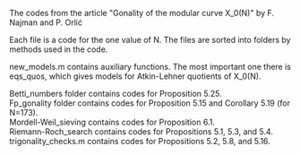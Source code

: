 The codes from the article "Gonality of the modular curve X_0(N)" by F. Najman and P. Orlić

Each file is a code for the one value of N. The files are sorted into folders by methods used in the code.

new_models.m contains auxiliary functions. The most important one there is eqs_quos, which gives models for Atkin-Lehner quotients of X_0(N).

Betti_numbers folder contains codes for Proposition 5.25.  
Fp_gonality folder contains codes for Proposition 5.15 and Corollary 5.19 (for N=173).  
Mordell-Weil_sieving contains codes for Proposition 6.1.  
Riemann-Roch_search contains codes for Propositions 5.1, 5.3, and 5.4.  
trigonality_checks.m contains codes for Propositions 5.2, 5.8, and 5.16.
